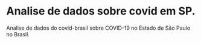 # Analise de dados sobre covid em SP.
Analise de dados do covid-brasil sobre COVID-19 no Estado de São Paulo no Brasil.

